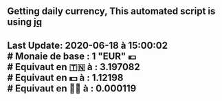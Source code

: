 ## Getting daily currency, This automated script is using [jq](https://stedolan.github.io/jq/)
## Last Update:  2020-06-18 à 15:00:02 </br># Monaie de base : 1 "EUR" 💶 </br> # Equivaut en 🇹🇳 à :  3.197082 </br> # Equivaut en 💵 à : 1.12198</br> # Equivaut en 🐱‍💻 à :  0.000119

